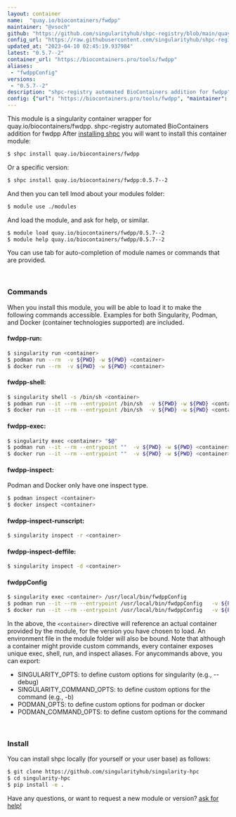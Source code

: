 ```yaml
---
layout: container
name:  "quay.io/biocontainers/fwdpp"
maintainer: "@vsoch"
github: "https://github.com/singularityhub/shpc-registry/blob/main/quay.io/biocontainers/fwdpp/container.yaml"
config_url: "https://raw.githubusercontent.com/singularityhub/shpc-registry/main/quay.io/biocontainers/fwdpp/container.yaml"
updated_at: "2023-04-10 02:45:19.937984"
latest: "0.5.7--2"
container_url: "https://biocontainers.pro/tools/fwdpp"
aliases:
 - "fwdppConfig"
versions:
 - "0.5.7--2"
description: "shpc-registry automated BioContainers addition for fwdpp"
config: {"url": "https://biocontainers.pro/tools/fwdpp", "maintainer": "@vsoch", "description": "shpc-registry automated BioContainers addition for fwdpp", "latest": {"0.5.7--2": "sha256:340ff385d06bf3e5e292c8554a4590ad50f383c38b3e2f408341caa6a0892455"}, "tags": {"0.5.7--2": "sha256:340ff385d06bf3e5e292c8554a4590ad50f383c38b3e2f408341caa6a0892455"}, "docker": "quay.io/biocontainers/fwdpp", "aliases": {"fwdppConfig": "/usr/local/bin/fwdppConfig"}}
---
```


This module is a singularity container wrapper for quay.io/biocontainers/fwdpp.
shpc-registry automated BioContainers addition for fwdpp
After [installing shpc](#install) you will want to install this container module:


```bash
$ shpc install quay.io/biocontainers/fwdpp
```

Or a specific version:

```bash
$ shpc install quay.io/biocontainers/fwdpp:0.5.7--2
```

And then you can tell lmod about your modules folder:

```bash
$ module use ./modules
```

And load the module, and ask for help, or similar.

```bash
$ module load quay.io/biocontainers/fwdpp/0.5.7--2
$ module help quay.io/biocontainers/fwdpp/0.5.7--2
```

You can use tab for auto-completion of module names or commands that are provided.

<br>

### Commands

When you install this module, you will be able to load it to make the following commands accessible.
Examples for both Singularity, Podman, and Docker (container technologies supported) are included.

#### fwdpp-run:

```bash
$ singularity run <container>
$ podman run --rm  -v ${PWD} -w ${PWD} <container>
$ docker run --rm  -v ${PWD} -w ${PWD} <container>
```

#### fwdpp-shell:

```bash
$ singularity shell -s /bin/sh <container>
$ podman run --it --rm --entrypoint /bin/sh  -v ${PWD} -w ${PWD} <container>
$ docker run --it --rm --entrypoint /bin/sh  -v ${PWD} -w ${PWD} <container>
```

#### fwdpp-exec:

```bash
$ singularity exec <container> "$@"
$ podman run --it --rm --entrypoint ""  -v ${PWD} -w ${PWD} <container> "$@"
$ docker run --it --rm --entrypoint ""  -v ${PWD} -w ${PWD} <container> "$@"
```

#### fwdpp-inspect:

Podman and Docker only have one inspect type.

```bash
$ podman inspect <container>
$ docker inspect <container>
```

#### fwdpp-inspect-runscript:

```bash
$ singularity inspect -r <container>
```

#### fwdpp-inspect-deffile:

```bash
$ singularity inspect -d <container>
```


#### fwdppConfig

```bash
$ singularity exec <container> /usr/local/bin/fwdppConfig
$ podman run --it --rm --entrypoint /usr/local/bin/fwdppConfig   -v ${PWD} -w ${PWD} <container> -c " $@"
$ docker run --it --rm --entrypoint /usr/local/bin/fwdppConfig   -v ${PWD} -w ${PWD} <container> -c " $@"
```



In the above, the `<container>` directive will reference an actual container provided
by the module, for the version you have chosen to load. An environment file in the
module folder will also be bound. Note that although a container
might provide custom commands, every container exposes unique exec, shell, run, and
inspect aliases. For anycommands above, you can export:

 - SINGULARITY_OPTS: to define custom options for singularity (e.g., --debug)
 - SINGULARITY_COMMAND_OPTS: to define custom options for the command (e.g., -b)
 - PODMAN_OPTS: to define custom options for podman or docker
 - PODMAN_COMMAND_OPTS: to define custom options for the command

<br>

### Install

You can install shpc locally (for yourself or your user base) as follows:

```bash
$ git clone https://github.com/singularityhub/singularity-hpc
$ cd singularity-hpc
$ pip install -e .
```

Have any questions, or want to request a new module or version? [ask for help!](https://github.com/singularityhub/singularity-hpc/issues)
